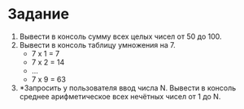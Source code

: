 # Задание

1. Вывести в консоль сумму всех целых чисел от 50 до 100.
2. Вывести в консоль таблицу умножения на 7.
    - 7 x 1 = 7
    - 7 x 2 = 14
    - …
    - 7 x 9 = 63
3. \*Запросить у пользователя ввод числа N. Вывести в консоль среднее арифметическое всех нечётных чисел от 1 до N.